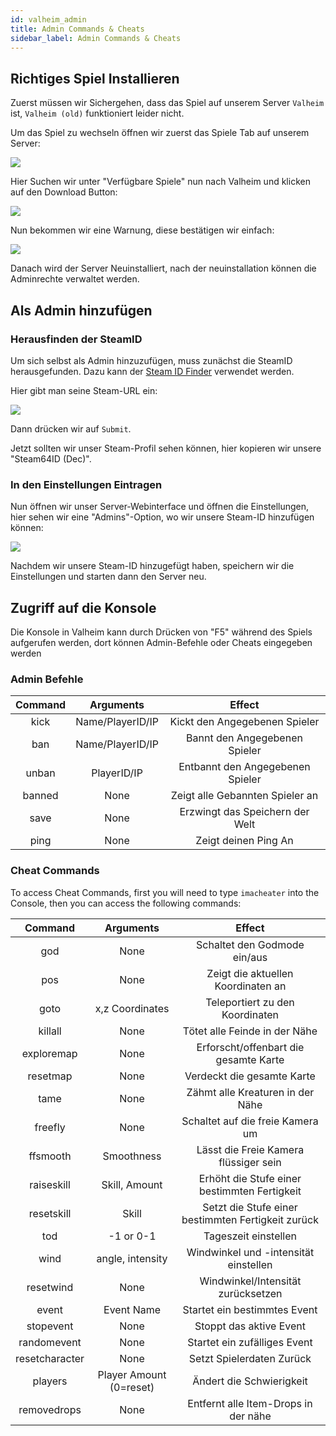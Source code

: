 ```yaml
---
id: valheim_admin
title: Admin Commands & Cheats
sidebar_label: Admin Commands & Cheats
---
```


## Richtiges Spiel Installieren

Zuerst müssen wir Sichergehen, dass das Spiel auf unserem Server `Valheim` ist, `Valheim (old)` funktioniert leider nicht.

Um das Spiel zu wechseln öffnen wir zuerst das Spiele Tab auf unserem Server:

![](https://screensaver01.zap-hosting.com/index.php/s/BbBAmKHto6mrSDx/preview)

Hier Suchen wir unter "Verfügbare Spiele" nun nach Valheim und klicken auf den Download Button:

![](https://screensaver01.zap-hosting.com/index.php/s/DmBdFnT487aPwME/preview)

Nun bekommen wir eine Warnung, diese bestätigen wir einfach:

![](https://screensaver01.zap-hosting.com/index.php/s/bTZYCnDMAHTwMPt/preview)

Danach wird der Server Neuinstalliert, nach der neuinstallation können die Adminrechte verwaltet werden.

## Als Admin hinzufügen

### Herausfinden der SteamID
Um sich selbst als Admin hinzuzufügen, muss zunächst die SteamID herausgefunden. Dazu kann der [Steam ID Finder](https://steamidfinder.com/) verwendet werden.


Hier gibt man seine Steam-URL ein:

![](https://screensaver01.zap-hosting.com/index.php/s/bybzMbKicjWpfeW/preview)

Dann drücken wir auf `Submit`.

Jetzt sollten wir unser Steam-Profil sehen können, hier kopieren wir unsere "Steam64ID (Dec)".


### In den Einstellungen Eintragen

Nun öffnen wir unser Server-Webinterface und öffnen die Einstellungen, hier sehen wir eine "Admins"-Option, wo wir unsere Steam-ID hinzufügen können:

![](https://screensaver01.zap-hosting.com/index.php/s/NjPiyg7La8R5i2L/preview)


Nachdem wir unsere Steam-ID hinzugefügt haben, speichern wir die Einstellungen und starten dann den Server neu.

## Zugriff auf die Konsole

Die Konsole in Valheim kann durch Drücken von "F5" während des Spiels aufgerufen werden, dort können Admin-Befehle oder Cheats eingegeben werden


### Admin Befehle

|  Command   |           Arguments          |                  Effect               |
| :--------: | :--------------------------: |  :---------------------------------:  |
|   kick     |        Name/PlayerID/IP      |     Kickt den Angegebenen Spieler     |
|   ban      |        Name/PlayerID/IP      |     Bannt den Angegebenen Spieler     |
|   unban    |        PlayerID/IP           |     Entbannt den Angegebenen Spieler  |
|   banned   |           None               |  Zeigt alle Gebannten Spieler an      |
|   save     |           None               |     Erzwingt das Speichern der Welt   |
|   ping     |           None               |           Zeigt deinen Ping An        |


### Cheat Commands

To access Cheat Commands, first you will need to type `imacheater` into the Console, then you can access the following commands:

|  Command   |           Arguments          |                  Effect               |
| :--------: | :--------------------------: |  :---------------------------------:  |
|   god     |        None                   |     Schaltet den Godmode ein/aus      |
|   pos      |        None     				|     Zeigt die aktuellen Koordinaten an|
|   goto    |        x,z Coordinates        |     Teleportiert zu den Koordinaten   |
|   killall  |           None               |    Tötet alle Feinde in der Nähe      |
| exploremap |           None               |     Erforscht/offenbart die gesamte Karte|
| resetmap   |           None               |     Verdeckt die gesamte Karte        |
| tame		 |           None               |     Zähmt alle Kreaturen in der Nähe  |
| freefly	 |           None               |     Schaltet auf die freie Kamera um  |
| ffsmooth   |      Smoothness              |     Lässt die Freie Kamera flüssiger sein|
| raiseskill |      Skill, Amount           |Erhöht die Stufe einer bestimmten Fertigkeit|
| resetskill |           Skill              |Setzt die Stufe einer bestimmten Fertigkeit zurück|
| tod		 |         -1 or 0-1            |   	Tageszeit einstellen		    |
| wind		 |    angle, intensity          |     Windwinkel und -intensität einstellen|
| resetwind  |           None               |     Windwinkel/Intensität zurücksetzen|
| event		 |         Event Name           |     Startet ein bestimmtes Event      |
| stopevent  |           None               |     Stoppt das aktive Event           |
| randomevent|           None               |         Startet ein zufälliges Event  |
|resetcharacter|           None             |     Setzt Spielerdaten Zurück         |
| players	 |  	 Player Amount (0=reset)|     Ändert die Schwierigkeit          |
| removedrops |           None              |   Entfernt alle Item-Drops in der nähe|

